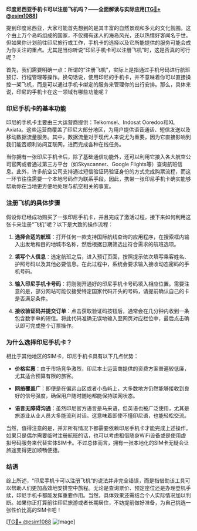 **印度尼西亚手机卡可以注册飞机吗？——全面解读与实际应用[[TG💪+ @esim1088](https://t.me/s/esim1088)]**

提到印度尼西亚，大家可能首先想到的是其丰富的自然景观和多元的文化氛围。这个由上万个岛屿组成的国家，不仅拥有迷人的海岛风光，还以热情好客闻名于世。但如果你计划前往印尼旅行或工作，手机卡的选择以及它所能提供的服务可能会成为你关注的重点。尤其是当你听说“印尼手机卡可以注册飞机”时，这是否真的可行呢？

首先，我们需要明确一点：所谓的“注册飞机”，实际上是指通过手机号码进行航班预订、行程管理等操作。换句话说，使用印尼的手机卡，并不意味着你可以直接操控一架飞机，而是可以通过手机卡绑定的服务来管理你的出行安排。那么，具体来说，印尼的手机卡在这一领域有哪些功能呢？

### 印尼手机卡的基本功能

印尼的手机卡主要由三大运营商提供：Telkomsel、Indosat Ooredoo和XL Axiata。这些运营商覆盖了印尼大部分地区，为用户提供语音通话、短信发送以及移动数据流量服务。其中，数据流量对于现代人来说尤为重要，因为它直接影响到我们能否顺利访问互联网，进而完成各种在线任务。

当你拥有一张印尼手机卡后，除了基础通信功能外，还可以利用它接入各大航空公司官网或者通过第三方平台（如Skyscanner、Google Flights等）查询航班信息。此外，许多航空公司支持通过短信验证码验证身份的方式完成购票流程，而这一环节往往需要一个本地号码作为联系手段。因此，携带一张印尼手机卡确实能够帮助你在当地更方便地处理与航空相关的事宜。

### 注册飞机的具体步骤

假设你已经成功购买了一张印尼手机卡，并且完成了激活过程，接下来如何利用这张卡来注册“飞机”呢？以下是大致的操作流程：

1. **选择合适的航班**：打开任何一款支持国际航线查询的应用程序，在搜索框内输入出发地和目的地城市名称，然后根据日期筛选出符合需求的航班选项。
   
2. **填写个人信息**：选定航班之后，进入预订页面，按照提示依次填写乘客姓名、护照号码以及其他必要信息。在此过程中，系统会要求输入接收动态密码的手机号码。

3. **输入印尼手机卡号码**：将刚刚开通好的印尼手机卡号码填入相应位置。需要注意的是，部分网站可能仅接受特定国家代码开头的号码，请提前确认自己的卡是否满足条件。

4. **接收验证码并提交订单**：点击获取验证码按钮后，通常会在几分钟内收到一条包含数字串的短信。将此代码准确无误地输入至网页对应栏位中，最后点击确认即可完成整个订票操作。

### 为什么选择印尼手机卡？

相比于其他地区的SIM卡，印尼手机卡具有以下几点优势：

- **价格实惠**：由于市场竞争激烈，印尼本土运营商提供的资费方案普遍较低廉，尤其适合预算有限的旅客。
  
- **网络覆盖广**：即便是在偏远山区或者小岛屿上，大多数地方仍然能够接收到良好的信号强度，确保用户随时随地都能保持联网状态。

- **语言无障碍沟通**：虽然印尼官方语言是马来语，但英语也被广泛使用，尤其是旅游业从业人员大多能流利对话。这意味着即使不懂印尼语，也能轻松交流。

当然，值得注意的是，并非所有情况下都需要依赖印尼手机卡才能完成上述操作。如果只是偶尔需要临时注册航班的话，也可以考虑租借随身WiFi设备或是使用虚拟号码服务来代替实体SIM卡。不过总体而言，拥有一张本地化的SIM卡无疑会让旅途变得更加顺畅便捷。

### 结语

综上所述，“印尼手机卡可以注册飞机”的说法并非完全错误，而是指借助该工具可以帮助人们更加高效地安排空中旅程。无论是查询票价、预定座位还是办理登机手续，印尼手机卡都能发挥重要作用。当然，具体效果还需结合个人实际情况加以判断。如果你正打算前往印尼旅游或者长期居住，不妨提前做好准备，为自己挑选一张性价比高的SIM卡吧！

[[TG💪+ @esim1088](https://t.me/s/esim1088) ![Image](https://i.postimg.cc/4NQfJmqS/Snipaste-2025-05-13-00-14-12.png)]